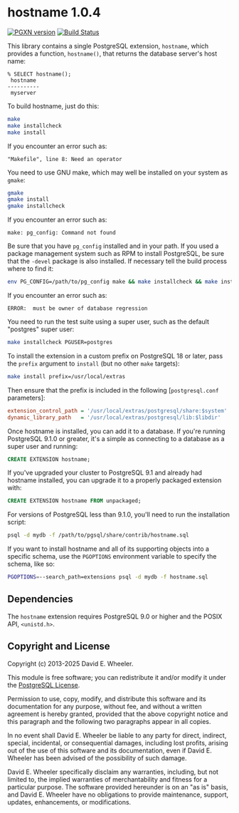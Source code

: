 hostname 1.0.4
==============

[![PGXN version](https://badge.fury.io/pg/hostname.svg)](https://badge.fury.io/pg/hostname)
[![Build Status](https://github.com/theory/pg-hostname/actions/workflows/ci.yml/badge.svg)](https://github.com/theory/pg-hostname/actions)

This library contains a single PostgreSQL extension, `hostname`, which
provides a function, `hostname()`, that returns the database server's host
name:

```psql
% SELECT hostname();
 hostname
----------
 myserver
```

To build hostname, just do this:

```sh
make
make installcheck
make install
```

If you encounter an error such as:

```
"Makefile", line 8: Need an operator
```

You need to use GNU make, which may well be installed on your system as
`gmake`:

```sh
gmake
gmake install
gmake installcheck
```

If you encounter an error such as:

```
make: pg_config: Command not found
```

Be sure that you have `pg_config` installed and in your path. If you used a
package management system such as RPM to install PostgreSQL, be sure that the
`-devel` package is also installed. If necessary tell the build process where
to find it:

```sh
env PG_CONFIG=/path/to/pg_config make && make installcheck && make install
```

If you encounter an error such as:

```
ERROR:  must be owner of database regression
```

You need to run the test suite using a super user, such as the default
"postgres" super user:

```sh
make installcheck PGUSER=postgres
```

To install the extension in a custom prefix on PostgreSQL 18 or later, pass
the `prefix` argument to `install` (but no other `make` targets):

```sh
make install prefix=/usr/local/extras
```

Then ensure that the prefix is included in the following [`postgresql.conf`
parameters]:

```ini
extension_control_path = '/usr/local/extras/postgresql/share:$system'
dynamic_library_path   = '/usr/local/extras/postgresql/lib:$libdir'
```

Once hostname is installed, you can add it to a database. If you're running
PostgreSQL 9.1.0 or greater, it's a simple as connecting to a database as a
super user and running:

```sql
CREATE EXTENSION hostname;
```

If you've upgraded your cluster to PostgreSQL 9.1 and already had hostname
installed, you can upgrade it to a properly packaged extension with:

```sql
CREATE EXTENSION hostname FROM unpackaged;
```

For versions of PostgreSQL less than 9.1.0, you'll need to run the
installation script:

```sh
psql -d mydb -f /path/to/pgsql/share/contrib/hostname.sql
```

If you want to install hostname and all of its supporting objects into a
specific schema, use the `PGOPTIONS` environment variable to specify the
schema, like so:

```sh
PGOPTIONS=--search_path=extensions psql -d mydb -f hostname.sql
```

Dependencies
-----------

The `hostname` extension requires PostgreSQL 9.0 or higher and the POSIX API,
`<unistd.h>`.

Copyright and License
---------------------

Copyright (c) 2013-2025 David E. Wheeler.

This module is free software; you can redistribute it and/or modify it under
the [PostgreSQL License](http://www.opensource.org/licenses/postgresql).

Permission to use, copy, modify, and distribute this software and its
documentation for any purpose, without fee, and without a written agreement is
hereby granted, provided that the above copyright notice and this paragraph
and the following two paragraphs appear in all copies.

In no event shall David E. Wheeler be liable to any party for direct,
indirect, special, incidental, or consequential damages, including lost
profits, arising out of the use of this software and its documentation, even
if David E. Wheeler has been advised of the possibility of such damage.

David E. Wheeler specifically disclaim any warranties, including, but not
limited to, the implied warranties of merchantability and fitness for a
particular purpose. The software provided hereunder is on an "as is" basis,
and David E. Wheeler have no obligations to provide maintenance, support,
updates, enhancements, or modifications.
